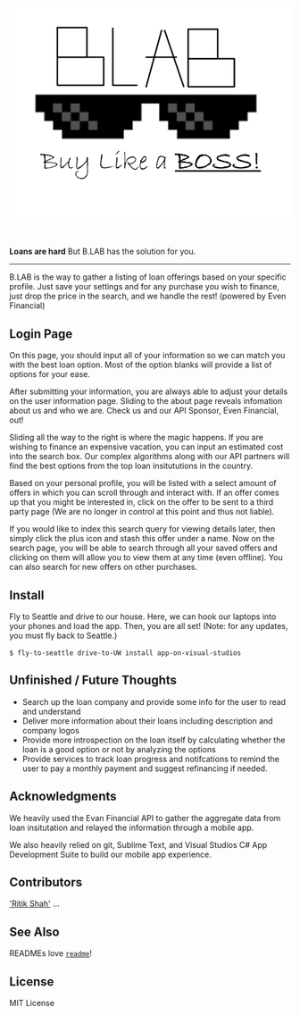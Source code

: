 <h4 align="center">
  <img src="BuyingAssistant.Android/Resources/drawable/logo.png">
</h4>
<br>

<b>Loans are hard</b> But B.LAB has the solution for you.

---

B.LAB is the way to gather a listing of loan offerings based on your specific profile.
Just save your settings and for any purchase you wish to finance, just drop the price in the search, and we handle the rest!
(powered by Even Financial)

## Login Page

On this page, you should input all of your information so we can match you with the best loan option.
Most of the option blanks will provide a list of options for your ease.


After submitting your information, you are always able to adjust your details on the user information page.
Sliding to the about page reveals infomation about us and who we are. Check us and our API Sponsor, Even Financial, out!

Sliding all the way to the right is where the magic happens. If you are wishing to finance an expensive vacation, you can input an estimated cost into the search box. Our complex algorithms along with our API partners will find the best options from the top loan insitututions in the country.

Based on your personal profile, you will be listed with a select amount of offers in which you can scroll through and interact with. If an offer comes up that you might be interested in, click on the offer to be sent to a third party page (We are no longer in control at this point and thus not liable).

If you would like to index this search query for viewing details later, then simply click the plus icon and stash this offer under a name. Now on the search page, you will be able to search through all your saved offers and clicking on them will allow you to view them at any time (even offline). You can also search for new offers on other purchases.


## Install

Fly to Seattle and drive to our house. Here, we can hook our laptops into your phones and load the app.
Then, you are all set!
(Note: for any updates, you must fly back to Seattle.)

```
$ fly-to-seattle drive-to-UW install app-on-visual-studios
```


## Unfinished / Future Thoughts
* Search up the loan company and provide some info for the user to read and understand
* Deliver more information about their loans including description and company logos
* Provide more introspection on the loan itself by calculating whether the loan is a good option or not by analyzing the options
* Provide services to track loan progress and notifcations to remind the user to pay a monthly payment and suggest refinancing if needed.

## Acknowledgments

We heavily used the Evan Financial API to gather the aggregate data from loan insitutation and relayed the information through a mobile app.

We also heavily relied on git, Sublime Text, and Visual Studios C# App Development Suite to build our mobile app experience.

## Contributors
['Ritik Shah'](https://github.com/RitikShah)
...

## See Also

READMEs love [`readme`](https://www.npmjs.com/package/readme)!

## License

MIT License
